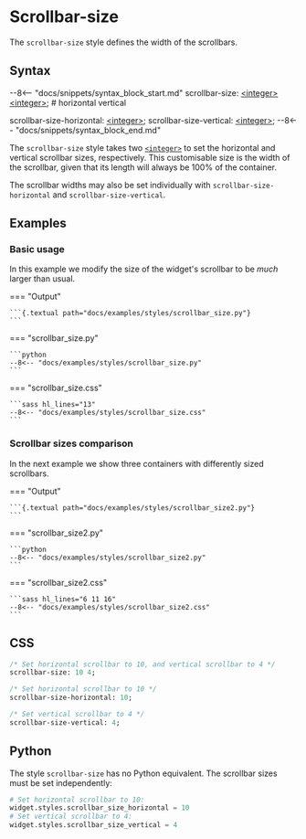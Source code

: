 # Scrollbar-size

The `scrollbar-size` style defines the width of the scrollbars.

## Syntax

--8<-- "docs/snippets/syntax_block_start.md"
scrollbar-size: <a href="../../css_types/integer">&lt;integer&gt;</a> <a href="../../css_types/integer">&lt;integer&gt;</a>;
              # horizontal vertical

scrollbar-size-horizontal: <a href="../../css_types/integer">&lt;integer&gt;</a>;
scrollbar-size-vertical: <a href="../../css_types/integer">&lt;integer&gt;</a>;
--8<-- "docs/snippets/syntax_block_end.md"

The `scrollbar-size` style takes two [`<integer>`](../css_types/integer.md) to set the horizontal and vertical scrollbar sizes, respectively.
This customisable size is the width of the scrollbar, given that its length will always be 100% of the container.

The scrollbar widths may also be set individually with `scrollbar-size-horizontal` and `scrollbar-size-vertical`.

## Examples

### Basic usage

In this example we modify the size of the widget's scrollbar to be _much_ larger than usual.

=== "Output"

    ```{.textual path="docs/examples/styles/scrollbar_size.py"}
    ```

=== "scrollbar_size.py"

    ```python
    --8<-- "docs/examples/styles/scrollbar_size.py"
    ```

=== "scrollbar_size.css"

    ```sass hl_lines="13"
    --8<-- "docs/examples/styles/scrollbar_size.css"
    ```

### Scrollbar sizes comparison

In the next example we show three containers with differently sized scrollbars.

=== "Output"

    ```{.textual path="docs/examples/styles/scrollbar_size2.py"}
    ```

=== "scrollbar_size2.py"

    ```python
    --8<-- "docs/examples/styles/scrollbar_size2.py"
    ```

=== "scrollbar_size2.css"

    ```sass hl_lines="6 11 16"
    --8<-- "docs/examples/styles/scrollbar_size2.css"
    ```

## CSS

```sass
/* Set horizontal scrollbar to 10, and vertical scrollbar to 4 */
scrollbar-size: 10 4;

/* Set horizontal scrollbar to 10 */
scrollbar-size-horizontal: 10;

/* Set vertical scrollbar to 4 */
scrollbar-size-vertical: 4;
```

## Python

The style `scrollbar-size` has no Python equivalent.
The scrollbar sizes must be set independently:

```py
# Set horizontal scrollbar to 10:
widget.styles.scrollbar_size_horizontal = 10
# Set vertical scrollbar to 4:
widget.styles.scrollbar_size_vertical = 4
```
